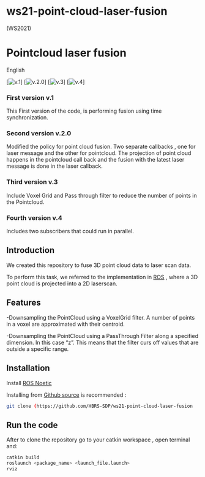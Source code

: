 # ws21-point-cloud-laser-fusion
(WS2021)

# Pointcloud laser fusion

English 

[![v.1](https://github.com/HBRS-SDP/ws21-point-cloud-laser-fusion/tree/ver_1_time_synchronization)]
[![v.2.0](https://github.com/HBRS-SDP/ws21-point-cloud-laser-fusion/tree/ver_2.0_modified_policy_fusion)]
[![v.3](https://github.com/HBRS-SDP/ws21-point-cloud-laser-fusion/tree/ver_3_added_filters_for_pointcloud)]
[![v.4](https://github.com/HBRS-SDP/ws21-point-cloud-laser-fusion/tree/ver_4_run_subcribers_in_parallel)]

### First version v.1

This First version of the code, is performing fusion using time synchronization.

### Second version v.2.0

Modified the policy for point cloud fusion. Two separate callbacks , one for laser message and the other for pointcloud. The projection of point cloud happens in the pointcloud call back and the fusion with the latest laser message is done in the laser callback.

### Third version v.3

Include Voxel Grid and Pass through filter to reduce the number of points in the Pointcloud.  

### Fourth version v.4

Includes two subscribers that could run in parallel. 

## Introduction

We created this repository to fuse 3D point cloud data to laser scan data. 

To perform this task, we referred to the implementation in [ROS](http://wiki.ros.org/pointcloud_to_laserscan) , where a 3D point cloud is projected into a 2D laserscan. 

## Features

-Downsampling the PointCloud using a VoxelGrid filter. A number of points in a voxel are approximated  with their centroid.

-Downsampling the PointCloud using a PassThrough Filter along a specified dimension. In this case “z”. This means that the filter curs off values that are outside a specific range.

## Installation

Install [ROS Noetic](http://wiki.ros.org/noetic/Installation/Ubuntu)

Installing from [Github source](https://github.com/HBRS-SDP/ws21-point-cloud-laser-fusion) is recommended :

```bash
git clone (https://github.com/HBRS-SDP/ws21-point-cloud-laser-fusion
```
## Run the code
After to clone the repository go to your catkin workspace , open terminal and: 
```bash
catkin build
roslaunch <package_name> <launch_file.launch>
rviz
```
